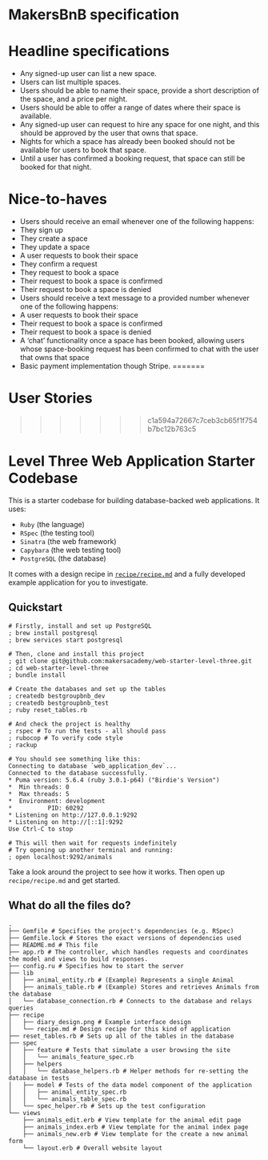 # MakersBnB specification
# Headline specifications
- Any signed-up user can list a new space.
- Users can list multiple spaces.
- Users should be able to name their space, provide a short description of the space, and a price per night.
- Users should be able to offer a range of dates where their space is available.
- Any signed-up user can request to hire any space for one night, and this should be approved by the user that owns that space.
- Nights for which a space has already been booked should not be available for users to book that space.
- Until a user has confirmed a booking request, that space can still be booked for that night.
# Nice-to-haves
- Users should receive an email whenever one of the following happens:
- They sign up
- They create a space
- They update a space
- A user requests to book their space
- They confirm a request
- They request to book a space
- Their request to book a space is confirmed
- Their request to book a space is denied
- Users should receive a text message to a provided number whenever one of the following happens:
- A user requests to book their space
- Their request to book a space is confirmed
- Their request to book a space is denied
- A ‘chat’ functionality once a space has been booked, allowing users whose space-booking request has been confirmed to chat with the user that owns that space
- Basic payment implementation though Stripe.
=======


# User Stories
>>>>>>> c1a594a72667c7ceb3cb65f1f754b7bc12b763c5

# Level Three Web Application Starter Codebase

This is a starter codebase for building database-backed web applications. It
uses:

* `Ruby` (the language)
* `RSpec` (the testing tool)
* `Sinatra` (the web framework)
* `Capybara` (the web testing tool)
* `PostgreSQL` (the database)

It comes with a design recipe in [`recipe/recipe.md`](recipe/recipe.md) and a
fully developed example application for you to investigate.

## Quickstart

```shell
# Firstly, install and set up PostgreSQL
; brew install postgresql
; brew services start postgresql

# Then, clone and install this project
; git clone git@github.com:makersacademy/web-starter-level-three.git
; cd web-starter-level-three
; bundle install

# Create the databases and set up the tables
; createdb bestgroupbnb_dev
; createdb bestgroupbnb_test
; ruby reset_tables.rb

# And check the project is healthy
; rspec # To run the tests - all should pass
; rubocop # To verify code style
; rackup

# You should see something like this:
Connecting to database `web_application_dev`...
Connected to the database successfully.
* Puma version: 5.6.4 (ruby 3.0.1-p64) ("Birdie's Version")
*  Min threads: 0
*  Max threads: 5
*  Environment: development
*          PID: 60292
* Listening on http://127.0.0.1:9292
* Listening on http://[::1]:9292
Use Ctrl-C to stop

# This will then wait for requests indefinitely
# Try opening up another terminal and running:
; open localhost:9292/animals
```

Take a look around the project to see how it works. Then open up
`recipe/recipe.md` and get started.

## What do all the files do?

```shell
.
├── Gemfile # Specifies the project's dependencies (e.g. RSpec) 
├── Gemfile.lock # Stores the exact versions of dependencies used
├── README.md # This file
├── app.rb # The controller, which handles requests and coordinates the model and views to build responses.
├── config.ru # Specifies how to start the server
├── lib
│   ├── animal_entity.rb # (Example) Represents a single Animal
│   ├── animals_table.rb # (Example) Stores and retrieves Animals from the database
│   └── database_connection.rb # Connects to the database and relays queries
├── recipe
│   ├── diary_design.png # Example interface design
│   └── recipe.md # Design recipe for this kind of application
├── reset_tables.rb # Sets up all of the tables in the database
├── spec
│   ├── feature # Tests that simulate a user browsing the site
│   │   └── animals_feature_spec.rb 
│   ├── helpers
│   │   └── database_helpers.rb # Helper methods for re-setting the database in tests
│   ├── model # Tests of the data model component of the application
│   │   ├── animal_entity_spec.rb 
│   │   └── animals_table_spec.rb
│   └── spec_helper.rb # Sets up the test configuration
└── views
    ├── animals_edit.erb # View template for the animal edit page
    ├── animals_index.erb # View template for the animal index page
    ├── animals_new.erb # View template for the create a new animal form
    └── layout.erb # Overall website layout
```
